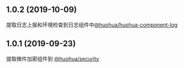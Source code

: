 
## 1.0.2 (2019-10-09)

提取日志上报和环境检查到日志组件中[@huohua/huohua-component-log](https://www.npmjs.com/package/@huohua/huohua-component-log)

## 1.0.1 (2019-09-23)

提取微件加密组件到 <a href="https://www.npmjs.com/package/@huohua/security">@huohua/security</a>


